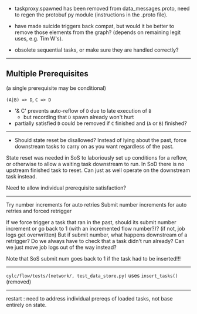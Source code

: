 
- taskproxy.spawned has been removed from data_messages.proto, need to regen the
protobuf py module (instructions in the .proto file).

- have made suicide triggers back compat, but would it be better to remove those
elements from the graph?  (depends on remaining legit uses, e.g. Tim W's).

- obsolete sequential tasks, or make sure they are handled correctly?

---------

## Multiple Prerequisites

(a single prerequisite may be conditional)

`(A|B) => D`, `C => D`

- '& C' prevents auto-reflow of `D` due to late execution of `B`
  - but recording that `D` spawn already won't hurt
- partially satisfied `D` could be removed if `C` finished and (`A` or `B`) finished?

-----------

- Should state reset be disallowed?  Instead of lying about the past, force
downstream tasks to carry on as you want regardless of the past.

State reset was needed in SoS to laboriously set up conditions for a reflow, or
otherwise to allow a waiting task downstream to run. In SoD there is no
upstream finished task to reset. Can just as well operate on the downstream
task instead.

Need to allow individual prerequisite satisfaction?

-------

Try number increments for auto retries
Submit number increments for auto retries and forced retrigger

If we force trigger a task that ran in the past, should its submit number
increment or go back to 1 (with an incremented flow number?)?
(if not, job logs get overwritten)
But if submit number, what happens downstream of a retrigger? Do we always have
to check that a task didn't run already?
Can we just move job logs out of the way instead?

Note that SoS submit num goes back to 1 if the task had to be inserted!!!

----

`cylc/flow/tests/(network/, test_data_store.py)` uses `insert_tasks()` (removed)

----

restart : need to address individual prereqs of loaded tasks, not base entirely
on state.

